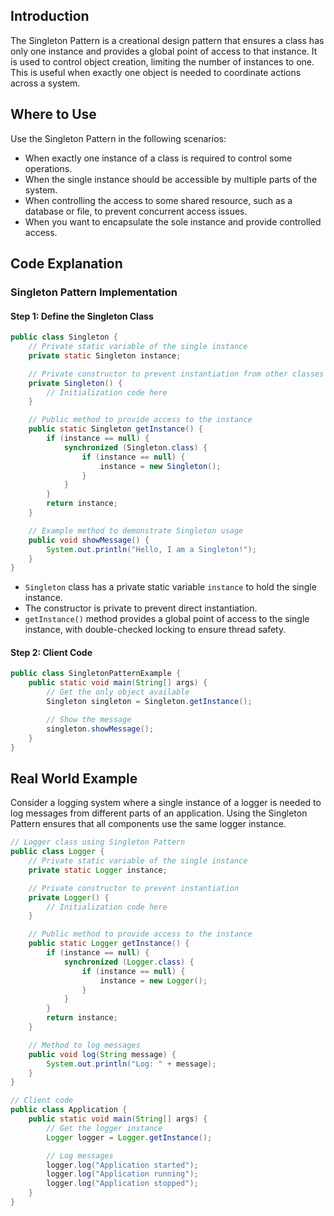 
## Introduction

The Singleton Pattern is a creational design pattern that ensures a class has only one instance and provides a global point of access to that instance. It is used to control object creation, limiting the number of instances to one. This is useful when exactly one object is needed to coordinate actions across a system.

## Where to Use

Use the Singleton Pattern in the following scenarios:

- When exactly one instance of a class is required to control some operations.
- When the single instance should be accessible by multiple parts of the system.
- When controlling the access to some shared resource, such as a database or file, to prevent concurrent access issues.
- When you want to encapsulate the sole instance and provide controlled access.

## Code Explanation

### Singleton Pattern Implementation

#### Step 1: Define the Singleton Class

```java
public class Singleton {
    // Private static variable of the single instance
    private static Singleton instance;

    // Private constructor to prevent instantiation from other classes
    private Singleton() {
        // Initialization code here
    }

    // Public method to provide access to the instance
    public static Singleton getInstance() {
        if (instance == null) {
            synchronized (Singleton.class) {
                if (instance == null) {
                    instance = new Singleton();
                }
            }
        }
        return instance;
    }

    // Example method to demonstrate Singleton usage
    public void showMessage() {
        System.out.println("Hello, I am a Singleton!");
    }
}


```

- `Singleton` class has a private static variable `instance` to hold the single instance.
- The constructor is private to prevent direct instantiation.
- `getInstance()` method provides a global point of access to the single instance, with double-checked locking to ensure thread safety.

#### Step 2: Client Code

```java
public class SingletonPatternExample {
    public static void main(String[] args) {
        // Get the only object available
        Singleton singleton = Singleton.getInstance();

        // Show the message
        singleton.showMessage();
    }
}

```

## Real World Example

Consider a logging system where a single instance of a logger is needed to log messages from different parts of an application. Using the Singleton Pattern ensures that all components use the same logger instance.


```java
// Logger class using Singleton Pattern
public class Logger {
    // Private static variable of the single instance
    private static Logger instance;

    // Private constructor to prevent instantiation
    private Logger() {
        // Initialization code here
    }

    // Public method to provide access to the instance
    public static Logger getInstance() {
        if (instance == null) {
            synchronized (Logger.class) {
                if (instance == null) {
                    instance = new Logger();
                }
            }
        }
        return instance;
    }

    // Method to log messages
    public void log(String message) {
        System.out.println("Log: " + message);
    }
}

// Client code
public class Application {
    public static void main(String[] args) {
        // Get the logger instance
        Logger logger = Logger.getInstance();

        // Log messages
        logger.log("Application started");
        logger.log("Application running");
        logger.log("Application stopped");
    }
}

```

